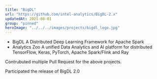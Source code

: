 ```yaml
---
title: "BigDL"
url: "https://github.com/intel-analytics/BigDL-2.x"
updatedAt: 2021-08-01
group: "pinned"
heroImage: "../../../images/projects/bigdl_logo.jpg"
---
```

- BigDL A Distributed Deep Learning Framework for Apache Spark
- Analytics Zoo A unified Data Analytics and AI platform for distributed TensorFlow, Keras, PyTorch, Apache Spark/Flink and Ray

Contrubuted multiple Pull Request for the above projects. 

Participated the release of BigDL 2.0